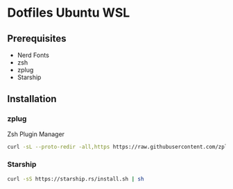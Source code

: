 # Dotfiles Ubuntu WSL
## Prerequisites
- Nerd Fonts
- zsh
- zplug
- Starship
## Installation
### zplug
Zsh Plugin Manager
```bash
curl -sL --proto-redir -all,https https://raw.githubusercontent.com/zplug/installer/master/installer.zsh | zsh
```
### Starship
```bash
curl -sS https://starship.rs/install.sh | sh
```
